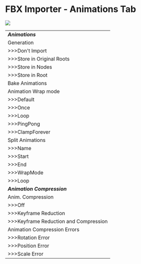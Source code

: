FBX Importer - Animations Tab
=============================


![](http://docwiki.hq.unity3d.com/uploads/Main/MecanimImporterAnimationsTab.png)  


|  |
|--|
|___Animations___ |
|<span class=component>Generation</span> |Controls how animations are imported: |
|>>><span class=component>Don't Import</span> |No animation or skinning is imported. |
|>>><span class=component>Store in Original Roots</span> |Animations are stored in the root objects of your animation package (these might be different from the root objects in Unity). |
|>>><span class=component>Store in Nodes</span> |Animations are stored together with the objects they animate. Use this when you have a complex animation setup and want full scripting control. |
|>>><span class=component>Store in Root</span> |Animations are stored in the scene's transform root objects. Use this when animating anything that has a hierarchy. |
|<span class=component>Bake Animations</span> |Enable this when using IK or simulation in your animation package. Unity will convert to forward kinematics on import. This option is available only for Maya, 3dsMax and Cinema4D files. |
|<span class=component>Animation Wrap mode</span> |The default <span class=keyword>Wrap Mode</span> for the animation in the mesh being imported |
|>>><span class=component>Default</span>|The animation plays as specified in the animation splitting options below.|
|>>><span class=component>Once</span>|The animation plays through to the end once and then stops.|
|>>><span class=component>Loop</span>|The animation plays through and then restarts when the end is reached.|
|>>><span class=component>PingPong</span>|The animation plays through and then plays in reverse from the end to the start, and so on.|
|>>><span class=component>ClampForever</span>|The animation plays through but the last frame is repeated indefinitely. This is not the same as Once mode because playback does not technically stop at the last frame (which is useful when blending animations).|
|<span class=component>Split Animations</span> |If you have multiple animations in a single file, you can split it into multiple clips. |
|>>><span class=component>Name</span>|The name of the split animation clip|
|>>><span class=component>Start</span>|The first frame of this clip in the model file |
|>>><span class=component>End</span>|The last frame of this clip in the model file |
|>>><span class=component>WrapMode</span>|What the split clip does when the end of the animation is reached (this is identical to the wrap mode option described above).|
|>>><span class=component>Loop</span>|Depending on how the animation was created, one extra frame of animation may be required for the split clip to loop properly.  If your looping animation doesn't look correct, try enabling this option. |
|___Animation Compression___ |
|<span class=component>Anim. Compression</span> |The type of compression that will be applied to this mesh's animation(s) |
|>>><span class=component>Off</span> |Disables animation compression. This means that Unity doesn't reduce keyframe count on import, which leads to the highest precision animations, but slower performance and bigger file and runtime memory size. It is generally not advisable to use this option - if you need higher precision animation, you should enable keyframe reduction and lower allowed <span class=component>Animation Compression Error</span> values instead. |
|>>><span class=component>Keyframe Reduction</span> |Reduces keyframes on import. If selected, the <span class=component>Animation Compression Errors</span> options are displayed. |
|>>><span class=component>Keyframe Reduction and Compression</span> |Reduces keyframes on import and compresses keyframes when storing animations in files. This affects only file size - the runtime memory size is the same as <span class=component>Keyframe Reduction</span>. If selected, the <span class=component>Animation Compression Errors</span> options are displayed. |
|<span class=component>Animation Compression Errors</span> |These options are available only when keyframe reduction is enabled. |
|>>><span class=component>Rotation Error</span> |Defines how much rotation curves should be reduced. The smaller value you use - the higher precision you get. |
|>>><span class=component>Position Error</span> |Defines how much position curves should be reduced. The smaller value you use - the higher precision you get. |
|>>><span class=component>Scale Error</span> |Defines how much scale curves should be reduced. The smaller value you use - the higher precision you get. |
